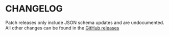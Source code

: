 # CHANGELOG

Patch releases only include JSON schema updates and are undocumented. All other changes can be found
in the [GitHub releases](https://github.com/remcohaszing/vscode-schemastore/releases)
